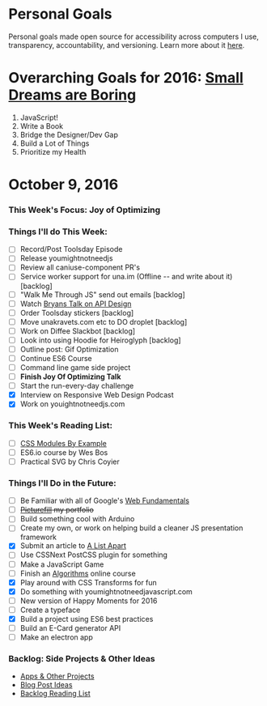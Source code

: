Personal Goals
==============

Personal goals made open source for accessibility across computers I use, transparency, accountability, and versioning. Learn more about it [here](http://una.im/personal-goals-guide).

# Overarching Goals for 2016: [Small Dreams are Boring](http://una.im/2015-review/)
1. JavaScript!
2. Write a Book
3. Bridge the Designer/Dev Gap
4. Build a Lot of Things
5. Prioritize my Health

# October 9, 2016

### This Week's Focus: Joy of Optimizing

### Things I'll do This Week:

- [ ] Record/Post Toolsday Episode
- [ ] Release youmightnotneedjs
- [ ] Review all caniuse-component PR's
- [ ] Service worker support for una.im (Offline -- and write about it) [backlog]
- [ ] "Walk Me Through JS" send out emails [backlog]
- [ ] Watch [Bryans Talk on API Design](http://2016.cascadiafest.org/speakers/bryan-hughes/)
- [ ] Order Toolsday stickers  [backlog]
- [ ] Move unakravets.com etc to DO droplet [backlog]
- [ ] Work on Diffee Slackbot [backlog]
- [ ] Look into using Hoodie for Heiroglyph [backlog]
- [ ] Outline post: Gif Optimization
- [ ] Continue ES6 Course
- [ ] Command line game side project
- [ ] **Finish Joy Of Optimizing Talk**
- [ ] Start the run-every-day challenge
- [x] Interview on Responsive Web Design Podcast
- [x] Work on youightnotneedjs.com

### This Week's Reading List:

- [ ] [CSS Modules By Example](http://andrewhfarmer.com/css-modules-by-example/)
- [ ] ES6.io course by Wes Bos
- [ ] Practical SVG by Chris Coyier

### Things I'll Do in the Future:
- [ ] Be Familiar with all of Google's [Web Fundamentals](https://developers.google.com/web/fundamentals/)
- [ ] ~~[Picturefill](http://scottjehl.github.io/picturefill/) my portfolio~~
- [ ] Build something cool with Arduino
- [ ] Create my own, or work on helping build a cleaner JS presentation framework
- [x] Submit an article to [A List Apart](http://alistapart.com/about/contribute)
- [ ] Use CSSNext PostCSS plugin for something
- [ ] Make a JavaScript Game
- [ ] Finish an [Algorithms]((http://livestream.com/accounts/4894689/events/4497664)) online course
- [x] Play around with CSS Transforms for fun
- [x] Do something with youmightnotneedjavascript.com
- [ ] New version of Happy Moments for 2016
- [ ] Create a typeface
- [x] Build a project using ES6 best practices
- [ ] Build an E-Card generator API
- [ ] Make an electron app

### Backlog: Side Projects & Other Ideas
- [Apps & Other Projects](https://github.com/una/personal-goals/blob/master/ideas-and-misc/app-ideas.md)
- [Blog Post Ideas](https://github.com/una/personal-goals/blob/master/ideas-and-misc/blog-ideas.md)
- [Backlog Reading List](https://github.com/una/personal-goals/tree/master/content-list)

